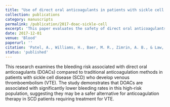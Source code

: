 ```yaml
---
title: "Use of direct oral anticoagulants in patients with sickle cell disease and venous thromboelism is associated with a significant decrease in incidence of bleeding"
collection: publications
category: manuscripts
permalink: /publication/2017-doac-sickle-cell
excerpt: 'This paper evaluates the safety of direct oral anticoagulants in patients with sickle cell disease who develop venous thromboembolism.'
date: 2017-12-01
venue: 'Blood'
paperurl: ''
citation: 'Patel, A., Williams, H., Baer, M. R., Zimrin, A. B., & Law, J. Y. (2017). Use of direct oral anticoagulants in patients with sickle cell disease and venous thromboelism is associated with a significant decrease in incidence of bleeding. <i>Blood</i>, 130, 978.'
status: 'published'
---
```


This research examines the bleeding risk associated with direct oral anticoagulants (DOACs) compared to traditional anticoagulation methods in patients with sickle cell disease (SCD) who develop venous thromboembolism (VTE). The study demonstrates that DOACs are associated with significantly lower bleeding rates in this high-risk population, suggesting they may be a safer alternative for anticoagulation therapy in SCD patients requiring treatment for VTE.
